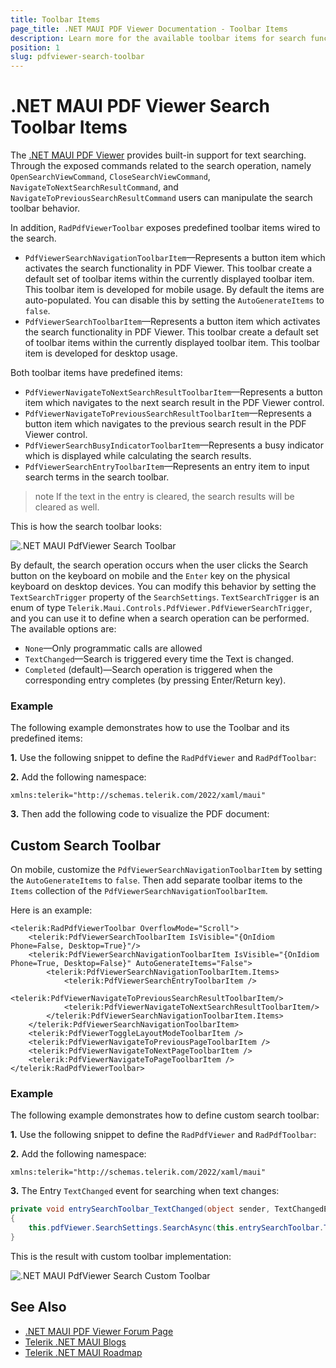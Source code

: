 ```yaml
---
title: Toolbar Items
page_title: .NET MAUI PDF Viewer Documentation - Toolbar Items
description: Learn more for the available toolbar items for search functionality in Telerik .NET MAUI PDF Viewer. 
position: 1
slug: pdfviewer-search-toolbar
---
```


# .NET MAUI PDF Viewer Search Toolbar Items

The <a href="https://www.telerik.com/maui-ui/pdf-viewer" target="_blank">.NET MAUI PDF Viewer</a> provides built-in support for text searching. Through the exposed commands related to the search operation, namely `OpenSearchViewCommand`, `CloseSearchViewCommand`, `NavigateToNextSearchResultCommand`, and `NavigateToPreviousSearchResultCommand` users can manipulate the search toolbar behavior.

In addition, `RadPdfViewerToolbar` exposes predefined toolbar items wired to the search. 

* `PdfViewerSearchNavigationToolbarItem`&mdash;Represents a button item which activates the search functionality in PDF Viewer. This toolbar create a default set of toolbar items within the currently displayed toolbar item. This toolbar item is developed for mobile usage. By default the items are auto-populated. You can disable this by setting the `AutoGenerateItems` to `false`.
* `PdfViewerSearchToolbarItem`&mdash;Represents a button item which activates the search functionality in PDF Viewer. This toolbar create a default set of toolbar items within the currently displayed toolbar item. This toolbar item is developed for desktop usage.

Both toolbar items have predefined items: 

* `PdfViewerNavigateToNextSearchResultToolbarItem`&mdash;Represents a button item which navigates to the next search result in the PDF Viewer control.
* `PdfViewerNavigateToPreviousSearchResultToolbarItem`&mdash;Represents a button item which navigates to the previous search result in the PDF Viewer control.
* `PdfViewerSearchBusyIndicatorToolbarItem`&mdash;Represents a busy indicator which is displayed while calculating the search results.
* `PdfViewerSearchEntryToolbarItem`&mdash;Represents an entry item to input search terms in the search toolbar.

>note If the text in the entry is cleared, the search results will be cleared as well.

This is how the search toolbar looks:

![.NET MAUI PdfViewer Search Toolbar](../images/pdf-toolbar-search.png "PDF Viewer Search Toolbar")

By default, the search operation occurs when the user clicks the Search button on the keyboard on mobile and the `Enter` key on the physical keyboard on desktop devices. You can modify this behavior by setting the `TextSearchTrigger` property of the `SearchSettings`. `TextSearchTrigger` is an enum of type `Telerik.Maui.Controls.PdfViewer.PdfViewerSearchTrigger`, and you can use it to define when a search operation can be performed. The available options are:

* `None`&mdash;Only programmatic calls are allowed
* `TextChanged`&mdash;Search is triggered every time the Text is changed.
* `Completed` (default)&mdash;Search operation is triggered when the corresponding entry completes (by pressing Enter/Return key).

### Example

The following example demonstrates how to use the Toolbar and its predefined items:

**1.** Use the following snippet to define the `RadPdfViewer` and `RadPdfToolbar`:

<snippet id='pdfviewer-toolbar-xaml'/>

**2.** Add the following namespace:

```XAML
xmlns:telerik="http://schemas.telerik.com/2022/xaml/maui"
```

**3.** Then add the following code to visualize the PDF document:

<snippet id='pdfviewer-toolbar'/>

## Custom Search Toolbar

On mobile, customize the `PdfViewerSearchNavigationToolbarItem` by setting the `AutoGenerateItems` to `false`. Then add separate toolbar items to the `Items` collection of the `PdfViewerSearchNavigationToolbarItem`.

Here is an example:

```XAML
<telerik:RadPdfViewerToolbar OverflowMode="Scroll">
    <telerik:PdfViewerSearchToolbarItem IsVisible="{OnIdiom Phone=False, Desktop=True}"/>
    <telerik:PdfViewerSearchNavigationToolbarItem IsVisible="{OnIdiom Phone=True, Desktop=False}" AutoGenerateItems="False">
        <telerik:PdfViewerSearchNavigationToolbarItem.Items>
            <telerik:PdfViewerSearchEntryToolbarItem />
            <telerik:PdfViewerNavigateToPreviousSearchResultToolbarItem/>
            <telerik:PdfViewerNavigateToNextSearchResultToolbarItem/>
        </telerik:PdfViewerSearchNavigationToolbarItem.Items>
    </telerik:PdfViewerSearchNavigationToolbarItem>
    <telerik:PdfViewerToggleLayoutModeToolbarItem />
    <telerik:PdfViewerNavigateToPreviousPageToolbarItem />
    <telerik:PdfViewerNavigateToNextPageToolbarItem />
    <telerik:PdfViewerNavigateToPageToolbarItem />
</telerik:RadPdfViewerToolbar>
```

### Example

The following example demonstrates how to define custom search toolbar:

**1.** Use the following snippet to define the `RadPdfViewer` and `RadPdfToolbar`:

<snippet id='pdfviewer-custom-search-toolbar'/>

**2.** Add the following namespace:

```XAML
xmlns:telerik="http://schemas.telerik.com/2022/xaml/maui"
```

**3.** The Entry `TextChanged` event for searching when text changes:

```C#
private void entrySearchToolbar_TextChanged(object sender, TextChangedEventArgs e)
{
    this.pdfViewer.SearchSettings.SearchAsync(this.entrySearchToolbar.Text, this.pdfViewer.SearchSettings.SearchOptions);
}
```

This is the result with custom toolbar implementation:

![.NET MAUI PdfViewer Search Custom Toolbar](../images/pdf-custom-search-toolbar.gif "PDF Viewer Search Custom Toolbar")

## See Also

- [.NET MAUI PDF Viewer Forum Page](https://www.telerik.com/forums/maui?tagId=2059)
- [Telerik .NET MAUI Blogs](https://www.telerik.com/blogs/mobile-net-maui)
- [Telerik .NET MAUI Roadmap](https://www.telerik.com/support/whats-new/maui-ui/roadmap)
